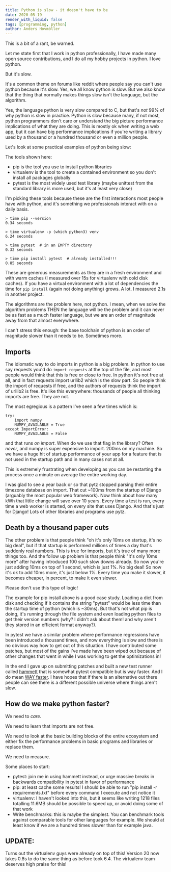 ```yaml
---
title: Python is slow - it doesn't have to be
date: 2020-05-19 
render_with_liquid: false
tags: [programming, python]
author: Anders Hovmöller
---
```


This is a bit of a rant, be warned.

Let me state first that I work in python professionally, I have made many open source contributions, and I do all my hobby projects in python. I love python. 

But it's slow.

It's a common theme on forums like reddit where people say you can't use python because it's slow. Yes, we all know python is slow. But we also know that the thing that normally makes things slow isn't the language, but the algorithm. 

Yes, the language python is very slow compared to C, but that's *not* 99% of why python is slow in practice. Python is slow because many, if not most, python programmers don't care or understand the big picture performance implications of what they are doing. This is mostly ok when writing a web app, but it can have big performance implications if you're writing a library used by a thousand or a hundred thousand or even a million people. 

Let's look at some practical examples of python being slow:

The tools shown here:

* pip is the tool you use to install python libraries
* virtualenv is the tool to create a contained environment so you don't install all packages globally
* pytest is the most widely used test library (maybe unittest from the standard library is more used, but it's at least very close)

I'm picking these tools because these are the first interactions most people have with python, and it's something we professionals interact with on a daily basis.


```
> time pip --version
0.34 seconds

> time virtualenv -p (which python3) venv
6.24 seconds

> time pytest  # in an EMPTY directory
0.32 seconds

> time pip install pytest  # already installed!!!
0.85 seconds
````

These are generous measurements as they are in a fresh environment and with warm caches (I measured over 15s for virtualenv with cold disk caches). If you have a virtual environment with a lot of dependencies the time for `pip install` (again not doing anything) grows. A lot. I measured 2.1s in another project.

The algorithms are the problem here, not python. I mean, when we solve the algorithm problems THEN the language will be the problem and it can never be as fast as a much faster language, but we are an order of magnitude away from that almost everywhere.

I can't stress this enough: the base toolchain of python is an order of magnitude slower than it needs to be. Sometimes more.

## Imports

The idiomatic way to do imports in python is a big problem. In python to use say requests you'd do `import requests` at the top of the file, and most people would think that this is free or close to free. In python it's not free at all, and in fact requests import urllib2 which is the slow part. So people think the import of requests if free, and the authors of requests think the import of urllib2 is free. It's like this everywhere: thousands of people all thinking imports are free. They are not.

The most egregious is a pattern I've seen a few times which is:

```
try:
	import numpy
	NUMPY_AVAILABLE = True
except ImportError:
	NUMPY_AVAILABLE = False
```

and that runs _on import_. When do we use that flag in the library? Often _never_, and numpy is super expensive to import. 200ms on my machine. So we have a huge hit of startup performance of your app for a feature that is not used in the startup path and in many cases not at all.

This is extremely frustrating when developing as you can be restarting the process once a minute on average the entire working day. 

I was glad to see a year back or so that pytz stopped parsing their entire timezone database on import. That cut ~100ms from the startup of Django (arguably the most popular web framework). Now think about how many kWh that little change will save over 10 years. Every time a test is run, every time a web worker is started, on every site that uses Django. And that's just for Django! Lots of other libraries and programs use pytz.

## Death by a thousand paper cuts

The other problem is that people think "oh it's only 10ms on startup, it's no big deal", but if that startup is performed millions of times a day that's suddenly real numbers. This is true for imports, but it's true of many more things too. And the follow up problem is that people think "it's only 10ms more" after having introduced 100 such slow downs already. So now you're just adding 10ms on top of 1 second, which is just 1%. No big deal! So now it's ok to add 10ms more, it's just below 1%. Every time you make it slower, it becomes cheaper, in percent, to make it even slower.

Please don't use this type of logic!

The example for pip install above is a good case study. Loading a dict from disk and checking if it contains the string "pytest" would be less time than the startup time of python (which is ~30ms). But that's not what pip is doing, it's running through the file system and even loading python files to get their version numbers (why? I didn't ask about them! and why aren't they stored in an efficient format anyway?).

In pytest we have a similar problem where performance regressions have been introduced a thousand times, and now everything is slow and there is no obvious way how to get out of this situation. I have contributed some patches, but most of the gains I've made have been wiped out because of other changes that went in while I was working to get the optimizations in!

In the end I gave up on submitting patches and built a new test runner called [hammett](https://github.com/boxed/hammett/) that is somewhat pytest compatible but is way faster. And I do mean [WAY faster](https://github.com/boxed/test-benchmarks). I have hopes that if there is an alternative out there people can see there is a different possible universe where things aren't slow.

## How do we make python faster?

We need to _care_. 

We need to learn that imports are not free.

We need to look at the basic building blocks of the entire ecosystem and either fix the performance problems in basic programs and libraries or replace them. 

We need to measure.

Some places to start:
* pytest: join me in using hammett instead, or urge massive breaks in backwards compatibility in pytest in favor of performance
* pip: at least cache some results! I should be able to run "pip install -r requirements.txt" before every command I execute and not notice it
* virtualenv: I haven't looked into this, but it seems like writing 1218 files totalling 11.6MB should be possible to speed up, or avoid doing some of that work
* Write benchmarks: this is maybe the simplest. You can benchmark tools against comparable tools for other languages for example. We should at least know if we are a hundred times slower than for example java.


## UPDATE:

Turns out the virtualenv guys were already on top of this! Version 20 now takes 0.8s to do the same thing as before took 6.4. The virtualenv team deserves high praise for this!
